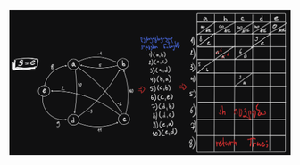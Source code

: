 ![belman-ford](https://raw.githubusercontent.com/Nikoloz-code/algoritmebis_ageba/refs/heads/main/finals/Belman-Ford.png)

